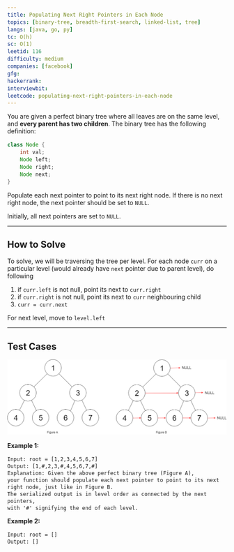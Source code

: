 ```yaml
---
title: Populating Next Right Pointers in Each Node
topics: [binary-tree, breadth-first-search, linked-list, tree]
langs: [java, go, py]
tc: O(h)
sc: O(1)
leetid: 116
difficulty: medium
companies: [facebook]
gfg: 
hackerrank: 
interviewbit: 
leetcode: populating-next-right-pointers-in-each-node
---
```


You are given a perfect binary tree where all leaves are on the same level, and **every parent has two children**. 
The binary tree has the following definition:
```java
class Node {
    int val;
    Node left;
    Node right;
    Node next;
}
```
Populate each next pointer to point to its next right node. If there is no next right node, the next pointer should be set to `NULL`.

Initially, all next pointers are set to `NULL`.

---
## How to Solve

To solve, we will be traversing the tree per level.
For each node `curr` on a particular level (would already have `next` pointer due to parent level), do following
1. if `curr.left` is not null, point its next to `curr.right`
2. if `curr.right` is not null, point its next to `curr` neighbouring child
3. `curr = curr.next`

For next level, move to `level.left`

---
## Test Cases

![Example](../../assets/img/code/116_sample.png)

**Example 1:**
```
Input: root = [1,2,3,4,5,6,7]
Output: [1,#,2,3,#,4,5,6,7,#]
Explanation: Given the above perfect binary tree (Figure A), 
your function should populate each next pointer to point to its next right node, just like in Figure B. 
The serialized output is in level order as connected by the next pointers, 
with '#' signifying the end of each level.
```

**Example 2:**
```
Input: root = []
Output: []
```